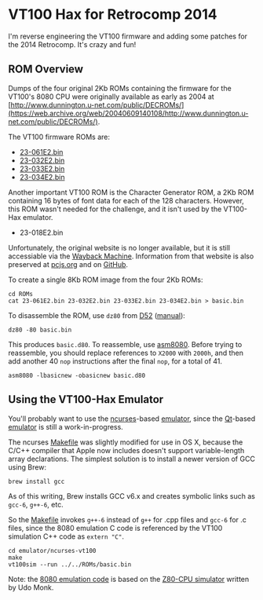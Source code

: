 VT100 Hax for Retrocomp 2014
============================

I'm reverse engineering the VT100 firmware and adding some patches for the 2014 Retrocomp. It's crazy and fun!

ROM Overview
------------

Dumps of the four original 2Kb ROMs containing the firmware for the VT100's 8080 CPU were originally available as
early as 2004 at [http://www.dunnington.u-net.com/public/DECROMs/](https://web.archive.org/web/20040609140108/http://www.dunnington.u-net.com/public/DECROMs/).

The VT100 firmware ROMs are:

- [23-061E2.bin](ROMs/23-061E2.bin)
- [23-032E2.bin](ROMs/23-032E2.bin)
- [23-033E2.bin](ROMs/23-033E2.bin)
- [23-034E2.bin](ROMs/23-034E2.bin)

Another important VT100 ROM is the Character Generator ROM, a 2Kb ROM containing 16 bytes of font data for each of the 128
characters.  However, this ROM wasn't needed for the challenge, and it isn't used by the VT100-Hax emulator.

- 23-018E2.bin

Unfortunately, the original website is no longer available, but it is still accessiable via the [Wayback Machine](https://web.archive.org/web/20140723115846/http://www.dunnington.u-net.com/public/DECROMs/).
Information from that website is also preserved at [pcjs.org](http://www.pcjs.org/devices/roms/dec/) and on [GitHub](https://github.com/jeffpar/pcjs/tree/master/devices/roms/dec). 

To create a single 8Kb ROM image from the four 2Kb ROMs:

    cd ROMs
    cat 23-061E2.bin 23-032E2.bin 23-033E2.bin 23-034E2.bin > basic.bin

To disassemble the ROM, use `dz80` from [D52](http://www.brouhaha.com/~eric/software/d52/) ([manual](http://www.bipom.com/documents/dis51/d52manual.html)):

	dz80 -80 basic.bin

This produces `basic.d80`.  To reassemble, use [asm8080](https://github.com/begoon/asm8080).  Before trying to reassemble,
you should replace references to `X2000` with `2000h`, and then add another 40 `nop` instructions after the final `nop`, for
a total of 41.

	asm8080 -lbasicnew -obasicnew basic.d80

Using the VT100-Hax Emulator
----------------------------

You'll probably want to use the [ncurses](https://www.gnu.org/software/ncurses/)-based [emulator](emulator/ncurses-vt100/),
since the [Qt](https://www.qt.io/)-based [emulator](emulator/qt-vt100/) is still a work-in-progress.

The ncurses [Makefile](emulator/ncurses-vt100/Makefile) was slightly modified for use in OS X, because the C/C++ compiler
that Apple now includes doesn't support variable-length array declarations.  The simplest solution is to install a newer
version of GCC using Brew:

    brew install gcc

As of this writing, Brew installs GCC v6.x and creates symbolic links such as `gcc-6`, `g++-6`, etc.

So the [Makefile](emulator/ncurses-vt100/Makefile) invokes `g++-6` instead of `g++` for .cpp files and `gcc-6`
for .c files, since the 8080 emulation C code is referenced by the VT100 simulation C++ code as `extern "C"`.

    cd emulator/ncurses-vt100
    make
    vt100sim --run ../../ROMs/basic.bin

Note: the [8080 emulation code](emulator/ncurses-vt100/8080) is based on the [Z80-CPU simulator](http://www.autometer.de/unix4fun/z80pack/) written by Udo Monk.
